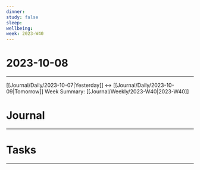 ```yaml
---
dinner: 
study: false
sleep: 
wellbeing: 
week: 2023-W40
---
```


# 2023-10-08
---
[[Journal/Daily/2023-10-07|Yesterday]] <-> [[Journal/Daily/2023-10-09|Tomorrow]]
Week Summary: [[Journal/Weekly/2023-W40|2023-W40]]

# Journal
---



# Tasks
---
